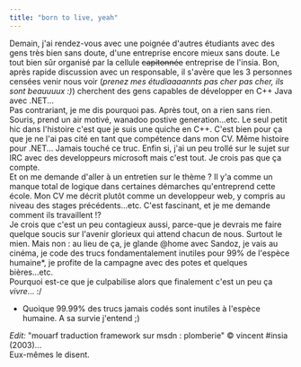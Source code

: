 ```yaml
---
title: "born to live, yeah"
---
```


Demain, j'ai rendez-vous avec une poignée d'autres étudiants avec des gens
très bien sans doute, d'une entreprise encore mieux sans doute. Le tout bien
sûr organisé par la cellule <s>capitonnée</s> entreprise de l'insia. Bon,
après rapide discussion avec un responsable, il s'avère que les 3 personnes
censées venir nous voir (_prenez mes étudiaaaannts pas cher pas cher, ils sont
beauuuux :)_) cherchent des gens capables de développer en C++ Java avec
.NET...  
Pas contrariant, je me dis pourquoi pas. Après tout, on a rien sans rien.
Souris, prend un air motivé, wanadoo postive generation...etc. Le seul petit
hic dans l'histoire c'est que je suis une quiche en C++. C'est bien pour ça
que je ne l'ai pas cité en tant que compétence dans mon CV. Même histoire pour
.NET... Jamais touché ce truc. Enfin si, j'ai un peu trollé sur le sujet sur
IRC avec des developpeurs microsoft mais c'est tout. Je crois pas que ça
compte.  
Et on me demande d'aller à un entretien sur le thème ? Il y'a comme un manque
total de logique dans certaines démarches qu'entreprend cette école. Mon CV me
décrit plutôt comme un developpeur web, y compris au niveau des stages
précédents...etc. C'est fascinant, et je me demande comment ils travaillent !?  
Je crois que c'est un peu contagieux aussi, parce-que je devrais me faire
quelque soucis sur l'avenir glorieux qui attend chacun de nous. Surtout le
mien. Mais non : au lieu de ça, je glande @home avec Sandoz, je vais au
cinéma, je code des trucs fondamentalement inutiles pour 99% de l'espèce
humaine*, je profite de la campagne avec des potes et quelques bières...etc.  
Pourquoi est-ce que je culpabilise alors que finalement c'est un peu ça
_vivre_... :/

* Quoique 99.99% des trucs jamais codés sont inutiles à l'espèce humaine. A sa survie j'entend ;)

_Edit:_ "mouarf traduction framework sur msdn : plomberie" © vincent #insia
(2003)...  
Eux-mêmes le disent.

